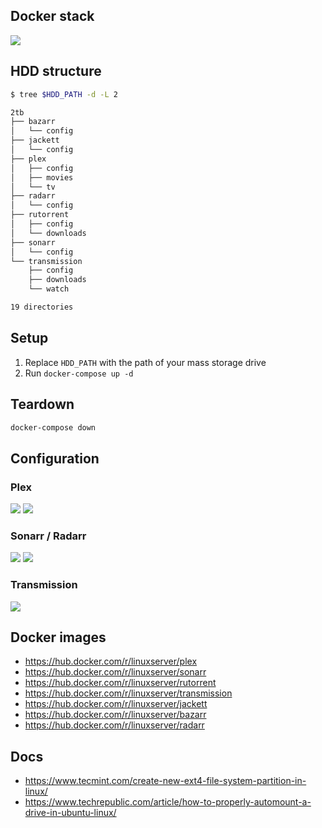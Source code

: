 ## Docker stack

![](https://i.imgur.com/gvPreHt.png)

## HDD structure

```bash
$ tree $HDD_PATH -d -L 2

2tb
├── bazarr
│   └── config
├── jackett
│   └── config
├── plex
│   ├── config
│   ├── movies
│   └── tv
├── radarr
│   └── config
├── rutorrent
│   ├── config
│   └── downloads
├── sonarr
│   └── config
└── transmission
    ├── config
    ├── downloads
    └── watch

19 directories
```

## Setup

1. Replace `HDD_PATH` with the path of your mass storage drive
2. Run `docker-compose up -d`

## Teardown

```bash
docker-compose down
```

## Configuration

### Plex
![](https://imgur.com/tTZM8Xr.png)
![](https://imgur.com/24rtdJv.png)

### Sonarr / Radarr
![](https://imgur.com/DpIkOwh.png)
![](https://imgur.com/3Urh1mb.png)

### Transmission
![](https://imgur.com/Rib2L9E.png)

## Docker images

* https://hub.docker.com/r/linuxserver/plex
* https://hub.docker.com/r/linuxserver/sonarr
* https://hub.docker.com/r/linuxserver/rutorrent
* https://hub.docker.com/r/linuxserver/transmission
* https://hub.docker.com/r/linuxserver/jackett
* https://hub.docker.com/r/linuxserver/bazarr
* https://hub.docker.com/r/linuxserver/radarr

## Docs

* https://www.tecmint.com/create-new-ext4-file-system-partition-in-linux/
* https://www.techrepublic.com/article/how-to-properly-automount-a-drive-in-ubuntu-linux/
